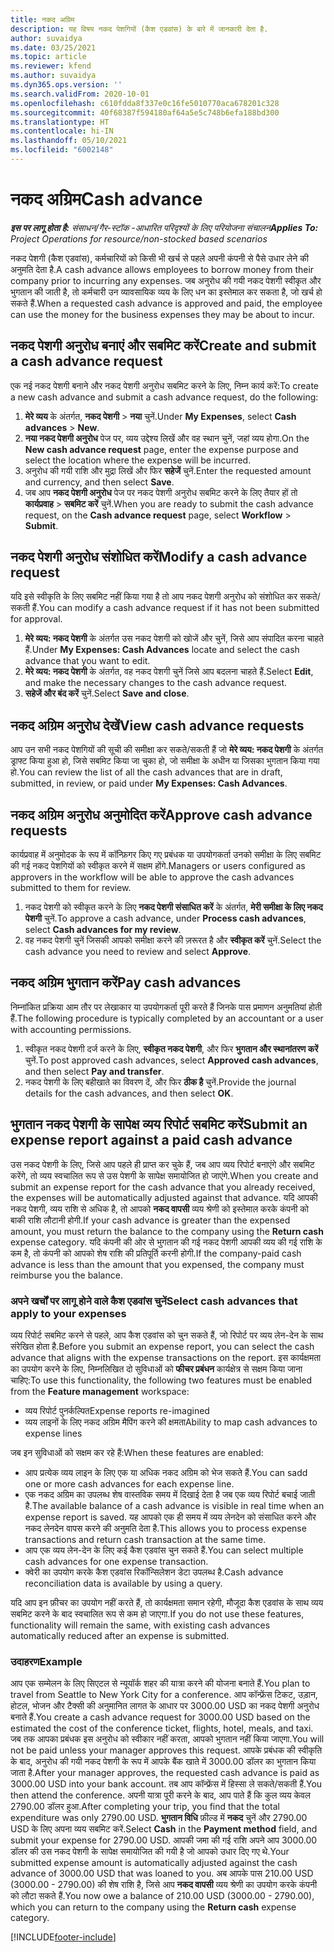 ```yaml
---
title: नकद अग्रिम
description: यह विषय नकद पेशगियों (कैश एडवांस) के बारे में जानकारी देता है.
author: suvaidya
ms.date: 03/25/2021
ms.topic: article
ms.reviewer: kfend
ms.author: suvaidya
ms.dyn365.ops.version: ''
ms.search.validFrom: 2020-10-01
ms.openlocfilehash: c610fdda8f337e0c16fe5010770aca678201c328
ms.sourcegitcommit: 40f68387f594180af64a5e5c748b6efa188bd300
ms.translationtype: HT
ms.contentlocale: hi-IN
ms.lasthandoff: 05/10/2021
ms.locfileid: "6002148"
---
```

# <a name="cash-advance"></a><span data-ttu-id="31306-103">नकद अग्रिम</span><span class="sxs-lookup"><span data-stu-id="31306-103">Cash advance</span></span>

<span data-ttu-id="31306-104">_**इस पर लागू होता है:** संसाधन/गैर-स्टॉक -आधारित परिदृश्यों के लिए परियोजना संचालन_</span><span class="sxs-lookup"><span data-stu-id="31306-104">_**Applies To:** Project Operations for resource/non-stocked based scenarios_</span></span>

<span data-ttu-id="31306-105">नकद पेशगी (कैश एडवांस), कर्मचारियों को किसी भी खर्च से पहले अपनी कंपनी से पैसे उधार लेने की अनुमति देता है.</span><span class="sxs-lookup"><span data-stu-id="31306-105">A cash advance allows employees to borrow money from their company prior to incurring any expenses.</span></span> <span data-ttu-id="31306-106">जब अनुरोध की गयी नकद पेशगी स्वीकृत और भुगतान की जाती है, तो कर्मचारी उन व्यावसायिक व्यय के लिए धन का इस्तेमाल कर सकता है, जो खर्च हो सकते हैं.</span><span class="sxs-lookup"><span data-stu-id="31306-106">When a requested cash advance is approved and paid, the employee can use the money for the business expenses they may be about to incur.</span></span> 

## <a name="create-and-submit-a-cash-advance-request"></a><span data-ttu-id="31306-107">नकद पेशगी अनुरोध बनाएं और सबमिट करें</span><span class="sxs-lookup"><span data-stu-id="31306-107">Create and submit a cash advance request</span></span>
<span data-ttu-id="31306-108">एक नई नकद पेशगी बनाने और नकद पेशगी अनुरोध सबमिट करने के लिए, निम्न कार्य करें:</span><span class="sxs-lookup"><span data-stu-id="31306-108">To create a new cash advance and submit a cash advance request, do the following:</span></span> 

1. <span data-ttu-id="31306-109">**मेरे व्यय** के अंतर्गत, **नकद पेशगी** > **नया** चुनें.</span><span class="sxs-lookup"><span data-stu-id="31306-109">Under **My Expenses**, select **Cash advances** > **New**.</span></span> 
2. <span data-ttu-id="31306-110">**नया नकद पेशगी अनुरोध** पेज पर, व्यय उद्देश्य लिखें और वह स्थान चुनें, जहां व्यय होगा.</span><span class="sxs-lookup"><span data-stu-id="31306-110">On the **New cash advance request** page, enter the expense purpose and select the location where the expense will be incurred.</span></span>
3. <span data-ttu-id="31306-111">अनुरोध की गयी राशि और मुद्रा लिखें और फिर **सहेजें** चुनें.</span><span class="sxs-lookup"><span data-stu-id="31306-111">Enter the requested amount and currency, and then select **Save**.</span></span> 
4. <span data-ttu-id="31306-112">जब आप **नकद पेशगी अनुरोध** पेज पर नकद पेशगी अनुरोध सबमिट करने के लिए तैयार हों तो **कार्यप्रवाह** > **सबमिट करें** चुनें.</span><span class="sxs-lookup"><span data-stu-id="31306-112">When you are ready to submit the cash advance request, on the **Cash advance request** page, select **Workflow** > **Submit**.</span></span>

## <a name="modify-a-cash-advance-request"></a><span data-ttu-id="31306-113">नकद पेशगी अनुरोध संशोधित करें</span><span class="sxs-lookup"><span data-stu-id="31306-113">Modify a cash advance request</span></span>

<span data-ttu-id="31306-114">यदि इसे स्वीकृति के लिए सबमिट नहीं किया गया है तो आप नकद पेशगी अनुरोध को संशोधित कर सकते/सकती हैं.</span><span class="sxs-lookup"><span data-stu-id="31306-114">You can modify a cash advance request if it has not been submitted for approval.</span></span>

1. <span data-ttu-id="31306-115">**मेरे व्यय: नकद पेशगी** के अंतर्गत उस नकद पेशगी को खोजें और चुनें, जिसे आप संपादित करना चाहते हैं.</span><span class="sxs-lookup"><span data-stu-id="31306-115">Under **My Expenses: Cash Advances** locate and select the cash advance that you want to edit.</span></span>
2. <span data-ttu-id="31306-116">**मेरे व्यय: नकद पेशगी** के अंतर्गत, वह नकद पेशगी चुनें जिसे आप बदलना चाहते हैं.</span><span class="sxs-lookup"><span data-stu-id="31306-116">Select **Edit**, and make the necessary changes to the cash advance request.</span></span> 
3. <span data-ttu-id="31306-117">**सहेजें और बंद करें** चुनें.</span><span class="sxs-lookup"><span data-stu-id="31306-117">Select **Save and close**.</span></span>


## <a name="view-cash-advance-requests"></a><span data-ttu-id="31306-118">नकद अग्रिम अनुरोध देखें</span><span class="sxs-lookup"><span data-stu-id="31306-118">View cash advance requests</span></span>
<span data-ttu-id="31306-119">आप उन सभी नकद पेशगियों की सूची की समीक्षा कर सकते/सकती हैं जो **मेरे व्यय: नकद पेशगी** के अंतर्गत ड्राफ्ट किया हुआ हो, जिसे सबमिट किया जा चुका हो, जो समीक्षा के अधीन या जिसका भुगतान किया गया हो.</span><span class="sxs-lookup"><span data-stu-id="31306-119">You can review the list of all the cash advances that are in draft, submitted, in review, or paid under **My Expenses: Cash Advances**.</span></span> 

## <a name="approve-cash-advance-requests"></a><span data-ttu-id="31306-120">नकद अग्रिम अनुरोध अनुमोदित करें</span><span class="sxs-lookup"><span data-stu-id="31306-120">Approve cash advance requests</span></span>

<span data-ttu-id="31306-121">कार्यप्रवाह में अनुमोदक के रूप में कॉन्फ़िगर किए गए प्रबंधक या उपयोगकर्ता उनको समीक्षा के लिए सबमिट की गई नकद पेशगियों को स्वीकृत करने में सक्षम होंगे.</span><span class="sxs-lookup"><span data-stu-id="31306-121">Managers or users configured as approvers in the workflow will be able to approve the cash advances submitted to them for review.</span></span> 

1. <span data-ttu-id="31306-122">नकद पेशगी को स्वीकृत करने के लिए **नकद पेशगी संसाधित करें** के अंतर्गत, **मेरी समीक्षा के लिए नकद पेशगी** चुनें.</span><span class="sxs-lookup"><span data-stu-id="31306-122">To approve a cash advance, under **Process cash advances**, select **Cash advances for my review**.</span></span>
2. <span data-ttu-id="31306-123">वह नकद पेशगी चुनें जिसकी आपको समीक्षा करने की ज़रूरत है और **स्वीकृत करें** चुनें.</span><span class="sxs-lookup"><span data-stu-id="31306-123">Select the cash advance you need to review and select **Approve**.</span></span>  

## <a name="pay-cash-advances"></a><span data-ttu-id="31306-124">नकद अग्रिम भुगतान करें</span><span class="sxs-lookup"><span data-stu-id="31306-124">Pay cash advances</span></span> 
<span data-ttu-id="31306-125">निम्नांकित प्रक्रिया आम तौर पर लेखाकार या उपयोगकर्ता पूरी करते हैं जिनके पास प्रमाणन अनुमतियां होती हैं.</span><span class="sxs-lookup"><span data-stu-id="31306-125">The following procedure is typically completed by an accountant or a user with accounting permissions.</span></span>

1. <span data-ttu-id="31306-126">स्वीकृत नकद पेशगी दर्ज करने के लिए, **स्वीकृत नकद पेशगी**, और फिर **भुगतान और स्थानांतरण करें** चुनें.</span><span class="sxs-lookup"><span data-stu-id="31306-126">To post approved cash advances, select **Approved cash advances**, and then select **Pay and transfer**.</span></span>  
2. <span data-ttu-id="31306-127">नकद पेशगी के लिए बहीखाते का विवरण दें, और फिर **ठीक है** चुनें.</span><span class="sxs-lookup"><span data-stu-id="31306-127">Provide the journal details for the cash advances, and then select **OK**.</span></span> 

## <a name="submit-an-expense-report-against-a-paid-cash-advance"></a><span data-ttu-id="31306-128">भुगतान नकद पेशगी के सापेक्ष व्यय रिपोर्ट सबमिट करें</span><span class="sxs-lookup"><span data-stu-id="31306-128">Submit an expense report against a paid cash advance</span></span> 

<span data-ttu-id="31306-129">उस नकद पेशगी के लिए, जिसे आप पहले ही प्राप्त कर चुके हैं, जब आप व्यय रिपोर्ट बनाएंगे और सबमिट करेंगे, तो व्यय स्वचालित रूप से उस पेशगी के सापेक्ष समायोजित हो जाएंगे.</span><span class="sxs-lookup"><span data-stu-id="31306-129">When you create and submit an expense report for the cash advance that you already received, the expenses will be automatically adjusted against that advance.</span></span> <span data-ttu-id="31306-130">यदि आपकी नकद पेशगी, व्यय राशि से अधिक है, तो आपको **नकद वापसी** व्यय श्रेणी को इस्तेमाल करके कंपनी को बाकी राशि लौटानी होगी.</span><span class="sxs-lookup"><span data-stu-id="31306-130">If your cash advance is greater than the expensed amount, you must return the balance to the company using the **Return cash** expense category.</span></span> <span data-ttu-id="31306-131">यदि कंपनी की ओर से भुगतान की गई नकद पेशगी आपकी व्यय की गई राशि के कम है, तो कंपनी को आपको शेष राशि की प्रतिपूर्ति करनी होगी.</span><span class="sxs-lookup"><span data-stu-id="31306-131">If the company-paid cash advance is less than the amount that you expensed, the company must reimburse you the balance.</span></span> 

### <a name="select-cash-advances-that-apply-to-your-expenses"></a><span data-ttu-id="31306-132">अपने खर्चों पर लागू होने वाले कैश एडवांस चुनें</span><span class="sxs-lookup"><span data-stu-id="31306-132">Select cash advances that apply to your expenses</span></span>
<span data-ttu-id="31306-133">व्यय रिपोर्ट सबमिट करने से पहले, आप कैश एडवांस को चुन सकते हैं, जो रिपोर्ट पर व्यय लेन-देन के साथ संरेखित होता है.</span><span class="sxs-lookup"><span data-stu-id="31306-133">Before you submit an expense report, you can select the cash advance that aligns with the expense transactions on the report.</span></span> <span data-ttu-id="31306-134">इस कार्यक्षमता का उपयोग करने के लिए, निम्नलिखित दो सुविधाओं को **फीचर प्रबंधन** कार्यक्षेत्र से सक्षम किया जाना चाहिए:</span><span class="sxs-lookup"><span data-stu-id="31306-134">To use this functionality, the following two features must be enabled from the **Feature management** workspace:</span></span>

  - <span data-ttu-id="31306-135">व्यय रिपोर्ट पुनर्कल्पित</span><span class="sxs-lookup"><span data-stu-id="31306-135">Expense reports re-imagined</span></span>
  - <span data-ttu-id="31306-136">व्यय लाइनों के लिए नकद अग्रिम मैपिंग करने की क्षमता</span><span class="sxs-lookup"><span data-stu-id="31306-136">Ability to map cash advances to expense lines</span></span>
 
 <span data-ttu-id="31306-137">जब इन सुविधाओं को सक्षम कर रहे हैं:</span><span class="sxs-lookup"><span data-stu-id="31306-137">When these features are enabled:</span></span>
 
  - <span data-ttu-id="31306-138">आप प्रत्येक व्यय लाइन के लिए एक या अधिक नकद अग्रिम को भेज सकते हैं.</span><span class="sxs-lookup"><span data-stu-id="31306-138">You can sadd one or more cash advances for each expense line.</span></span>
  - <span data-ttu-id="31306-139">एक नकद अग्रिम का उपलब्ध शेष वास्तविक समय में दिखाई देता है जब एक व्यय रिपोर्ट बचाई जाती है.</span><span class="sxs-lookup"><span data-stu-id="31306-139">The available balance of a cash advance is visible in real time when an expense report is saved.</span></span> <span data-ttu-id="31306-140">यह आपको एक ही समय में व्यय लेनदेन को संसाधित करने और नकद लेनदेन वापस करने की अनुमति देता है.</span><span class="sxs-lookup"><span data-stu-id="31306-140">This allows you to process expense transactions and return cash transaction at the same time.</span></span>
  - <span data-ttu-id="31306-141">आप एक व्यय लेन-देन के लिए कई कैश एडवांस चुन सकते हैं.</span><span class="sxs-lookup"><span data-stu-id="31306-141">You can select multiple cash advances for one expense transaction.</span></span>
  - <span data-ttu-id="31306-142">क्वेरी का उपयोग करके कैश एडवांस रिकॉन्सिलेशन डेटा उपलब्ध है.</span><span class="sxs-lookup"><span data-stu-id="31306-142">Cash advance reconciliation data is available by using a query.</span></span> 
 
<span data-ttu-id="31306-143">यदि आप इन फ़ीचर का उपयोग नहीं करते हैं, तो कार्यक्षमता समान रहेगी, मौजूदा कैश एडवांस के साथ व्यय सबमिट करने के बाद स्वचालित रूप से कम हो जाएगा.</span><span class="sxs-lookup"><span data-stu-id="31306-143">If you do not use these features, functionality will remain the same, with existing cash advances automatically reduced after an expense is submitted.</span></span>

### <a name="example"></a><span data-ttu-id="31306-144">उदाहरण</span><span class="sxs-lookup"><span data-stu-id="31306-144">Example</span></span> 
<span data-ttu-id="31306-145">आप एक सम्मेलन के लिए सिएटल से न्यूयॉर्क शहर की यात्रा करने की योजना बनाते हैं.</span><span class="sxs-lookup"><span data-stu-id="31306-145">You plan to travel from Seattle to New York City for a conference.</span></span> <span data-ttu-id="31306-146">आप कॉन्फ्रेंस टिकट, उड़ान, होटल, भोजन और टैक्सी की अनुमानित लागत के आधार पर 3000.00 USD का नकद पेशगी अनुरोध बनाते हैं.</span><span class="sxs-lookup"><span data-stu-id="31306-146">You create a cash advance request for 3000.00 USD based on the estimated the cost of the conference ticket, flights, hotel, meals, and taxi.</span></span> <span data-ttu-id="31306-147">जब तक आपका प्रबंधक इस अनुरोध को स्वीकार नहीं करता, आपको भुगतान नहीं किया जाएगा.</span><span class="sxs-lookup"><span data-stu-id="31306-147">You will not be paid unless your manager approves this request.</span></span> <span data-ttu-id="31306-148">आपके प्रबंधक की स्वीकृति के बाद, अनुरोध की गयी नकद पेशगी के रूप में आपके बैंक खाते में 3000.00 डॉलर का भुगतान किया जाता है.</span><span class="sxs-lookup"><span data-stu-id="31306-148">After your manager approves, the requested cash advance is paid as 3000.00 USD into your bank account.</span></span> <span data-ttu-id="31306-149">तब आप कॉन्फ्रेंस में हिस्सा ले सकते/सकती हैं.</span><span class="sxs-lookup"><span data-stu-id="31306-149">You then attend the conference.</span></span> <span data-ttu-id="31306-150">अपनी यात्रा पूरी करने के बाद, आप पाते हैं कि कुल व्यय केवल 2790.00 डॉलर हुआ.</span><span class="sxs-lookup"><span data-stu-id="31306-150">After completing your trip, you find that the total expenditure was only 2790.00 USD.</span></span> <span data-ttu-id="31306-151">**भुगतान विधि** फ़ील्ड में **नकद** चुनें और 2790.00 USD के लिए अपना व्यय सबमिट करें.</span><span class="sxs-lookup"><span data-stu-id="31306-151">Select **Cash** in the **Payment method** field, and submit your expense for 2790.00 USD.</span></span> <span data-ttu-id="31306-152">आपकी जमा की गई राशि अपने आप 3000.00 डॉलर की उस नकद पेशगी के सापेक्ष समायोजित की गयी है जो आपको उधार दिए गए थे.</span><span class="sxs-lookup"><span data-stu-id="31306-152">Your submitted expense amount is automatically adjusted against the cash advance of 3000.00 USD that was loaned to you.</span></span> <span data-ttu-id="31306-153">अब आपके पास 210.00 USD (3000.00 - 2790.00) की शेष राशि है, जिसे आप **नकद वापसी** व्यय श्रेणी का उपयोग करके कंपनी को लौटा सकते हैं.</span><span class="sxs-lookup"><span data-stu-id="31306-153">You now owe a balance of 210.00 USD (3000.00 - 2790.00), which you can return to the company using the **Return cash** expense category.</span></span>



[!INCLUDE[footer-include](../includes/footer-banner.md)]
